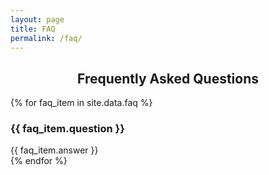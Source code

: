 ```yaml
---
layout: page
title: FAQ
permalink: /faq/
---
```


<div style="text-align: center; font-weight: bold;">
  <h2>Frequently Asked Questions</h2>
</div>

<div class="faq-container">
{% for faq_item in site.data.faq %}
  <div class="faq-item">
    <h3 class="question">{{ faq_item.question }}</h3>
    <div class="answer">{{ faq_item.answer }}</div>
  </div>
{% endfor %}
</div>

<script>
document.addEventListener("DOMContentLoaded", function() {
  const faqItems = document.querySelectorAll(".faq-item");

  faqItems.forEach(function(item) {
    const question = item.querySelector(".question");
    const answer = item.querySelector(".answer");

    question.addEventListener("click", function() {
      question.classList.toggle("clicked"); // Toggle the "clicked" class on the question
      answer.classList.toggle("show");
    });
  });
});
</script>

<!-- ## Frequently Asked Questions

<div class="faq-container">
{% for faq_item in site.data.faq %}
  <div class="faq-item">
    <h3 class="question">{{ faq_item.question }}</h3>
    <div class="answer">{{ faq_item.answer }}</div>
  </div>
{% endfor %}
</div>

<script>
document.addEventListener("DOMContentLoaded", function() {
  const faqItems = document.querySelectorAll(".faq-item");

  faqItems.forEach(function(item) {
    const question = item.querySelector(".question");
    const answer = item.querySelector(".answer");

    question.addEventListener("click", function() {
      answer.classList.toggle("show");
    });
  });
});
</script> -->
